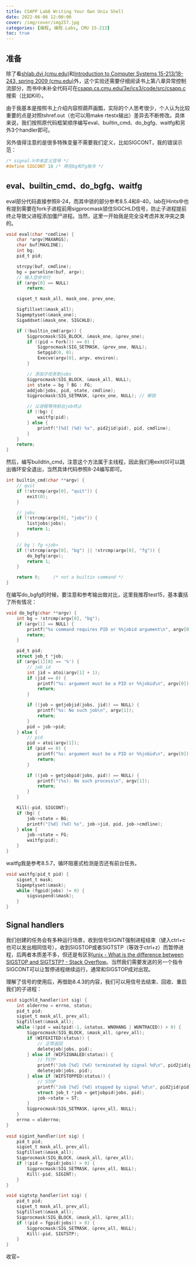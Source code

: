 ```yaml
---
title: CSAPP Lab6 Writing Your Own Unix Shell
date: 2022-06-06 12:00:00
cover: /img/cover/img257.jpg
categories: [编程, 编程.Labs, CMU 15-213]
toc: true
---
```


## 准备

除了看[shlab.dvi (cmu.edu)](http://csapp.cs.cmu.edu/3e/shlab.pdf)和[Introduction to Computer Systems 15-213/18-243, spring 2009 (cmu.edu)](https://www.cs.cmu.edu/~213/lectures/15-ecf-signals.pdf)外，这个实验还需要仔细阅读书上第八章异常控制流部分，而书中未补全代码可在[csapp.cs.cmu.edu/3e/ics3/code/src/csapp.c](http://csapp.cs.cmu.edu/3e/ics3/code/src/csapp.c)搜索（比如Kill）。
<!--more-->

由于我基本是按照书上介绍内容照葫芦画瓢，实际的个人思考很少，个人认为比较重要的点是对照tshref.out（也可以用make rtestx输出）差异去不断修改。具体来说，我们按照原代码框架顺序编写eval、builtin_cmd、do_bgfg、waitfg和另外3个handler即可。

另外值得注意的是很多特殊变量不需要我们定义，比如SIGCONT，我的错误示范：

```c
/* signal.h中未定义信号 */
#define SIGCONT 18 /* 用在bg和fg指令 */
```

## eval、builtin_cmd、do_bgfg、waitfg

eval部分代码直接参照8-24，而其中锁的部分参考8.5.4和8-40，lab在Hints中也有提到需要在fork子进程前用sigprocmask锁住SIGCHLD信号，防止子进程提前终止导致父进程添加僵尸进程。当然，这里一开始我是完全没考虑并发冲突之类的。

```c
void eval(char *cmdline) {
    char *argv[MAXARGS];
    char buf[MAXLINE];
    int bg;
    pid_t pid;

    strcpy(buf, cmdline);
    bg = parseline(buf, argv);
    // 输入空命令行
    if (argv[0] == NULL)
        return;

    sigset_t mask_all, mask_one, prev_one;

    Sigfillset(&mask_all);
    Sigemptyset(&mask_one);
    Sigaddset(&mask_one, SIGCHLD);

    if (!builtin_cmd(argv)) {
        Sigprocmask(SIG_BLOCK, &mask_one, &prev_one);
        if ((pid = Fork()) == 0) {
            Sigprocmask(SIG_SETMASK, &prev_one, NULL);
            Setpgid(0, 0);
            Execve(argv[0], argv, environ);
        }

        // 添加子任务到jobs
        Sigprocmask(SIG_BLOCK, &mask_all, NULL);
        int state = bg ? BG : FG;
        addjob(jobs, pid, state, cmdline);
        Sigprocmask(SIG_SETMASK, &prev_one, NULL); // 解锁

        // 父进程等待前台job终止
        if (!bg) {
            waitfg(pid);
        } else {
            printf("[%d] (%d) %s", pid2jid(pid), pid, cmdline);
        }
    }
    return;
}
```

然后，编写buildtin_cmd，注意这个方法属于主线程，因此我们用exit(0)可以跳出循环安全退出，当然具体代码参照8-24编写即可。

```c
int builtin_cmd(char **argv) {
    // quit
    if (!strcmp(argv[0], "quit")) {
        exit(0);
    }

    // jobs
    if (!strcmp(argv[0], "jobs")) {
        listjobs(jobs);
        return 1;
    }

    // bg | fg <job>
    if (!strcmp(argv[0], "bg") || !strcmp(argv[0], "fg")) {
        do_bgfg(argv);
        return 1;
    }

    return 0;     /* not a builtin command */
}
```

在编写do_bgfg的时候，要注意和参考输出做对比，这里我推荐test15，基本囊括了所有情况：

```c
void do_bgfg(char **argv) {
    int bg = !strcmp(argv[0], "bg");
    if (argv[1] == NULL) {
        printf("%s command requires PID or %%jobid argument\n", argv[0]);
        return;
    }

    pid_t pid;
    struct job_t *job;
    if (argv[1][0] == '%') {
        // job_id
        int jid = atoi(argv[1] + 1);
        if (jid == 0) {
            printf("%s: argument must be a PID or %%jobid\n", argv[0]);
            return;
        }

        if ((job = getjobjid(jobs, jid)) == NULL) {
            printf("%s: No such job\n", argv[1]);
            return;
        }
        pid = job->pid;
    } else {
        // pid
        pid = atoi(argv[1]);
        if (pid == 0) {
            printf("%s: argument must be a PID or %%jobid\n", argv[0]);
            return;
        }

        if ((job = getjobpid(jobs, pid)) == NULL) {
            printf("(%s): No such process\n", argv[1]);
            return;
        }
    }

    Kill(-pid, SIGCONT);
    if (bg) {
        job->state = BG;
        printf("[%d] (%d) %s", job->jid, pid, job->cmdline);
    } else {
        job->state = FG;
        waitfg(pid);
    }
}
```

waitfg我是参考8.5.7，循环阻塞式检测是否还有前台任务。

```c
void waitfg(pid_t pid) {
    sigset_t mask;
    Sigemptyset(&mask);
    while (fgpid(jobs) != 0) {
        sigsuspend(&mask);
    }
}
```

## Signal handlers

我们创建的任务会有多种运行场景，收到信号SIGINT强制进程结束（键入ctrl+c也可以发出相同信号），收到SIGSTOP或者SIGTSTP（等效于ctrl+z）而暂停进程，后两者本质差不多，但还是有区别[unix - What is the difference between SIGSTOP and SIGTSTP? - Stack Overflow](https://stackoverflow.com/questions/11886812/what-is-the-difference-between-sigstop-and-sigtstp)。当然我们需要发送的另一个指令SIGCONT可以让暂停进程继续运行，通常和SIGSTOP成对出现。

理解了信号的使用后，再借助8.4.3的内容，我们可以用信号去结束、回收、重启我们的子进程：

```c
void sigchld_handler(int sig) {
    int olderrno = errno, status;
    pid_t pid;
    sigset_t mask_all, prev_all;
    Sigfillset(&mask_all);
    while ((pid = waitpid(-1, &status, WNOHANG | WUNTRACED)) > 0) {
        Sigprocmask(SIG_BLOCK, &mask_all, &prev_all);
        if (WIFEXITED(status)) {
            // 正常返回
            deletejob(jobs, pid);
        } else if (WIFSIGNALED(status)) {
            // TSTP
            printf("Job [%d] (%d) terminated by signal %d\n", pid2jid(pid), pid, WTERMSIG(status));
            deletejob(jobs, pid);
        } else if (WIFSTOPPED(status)) {
            // STOP
            printf("Job [%d] (%d) stopped by signal %d\n", pid2jid(pid), pid, WSTOPSIG(status));
            struct job_t *job = getjobpid(jobs, pid);
            job->state = ST;
        }
        Sigprocmask(SIG_SETMASK, &prev_all, NULL);
    }
    errno = olderrno;
}
 
void sigint_handler(int sig) {
    pid_t pid;
    sigset_t mask_all, prev_all;
    Sigfillset(&mask_all);
    Sigprocmask(SIG_BLOCK, &mask_all, &prev_all);
    if ((pid = fgpid(jobs)) > 0) {
        Sigprocmask(SIG_SETMASK, &prev_all, NULL);
        Kill(-pid, SIGINT);
    }
}

void sigtstp_handler(int sig) {
    pid_t pid;
    sigset_t mask_all, prev_all;
    Sigfillset(&mask_all);
    Sigprocmask(SIG_BLOCK, &mask_all, &prev_all);
    if ((pid = fgpid(jobs)) > 0) {
        Sigprocmask(SIG_SETMASK, &prev_all, NULL);
        Kill(-pid, SIGTSTP);
    }
}
```

收官~